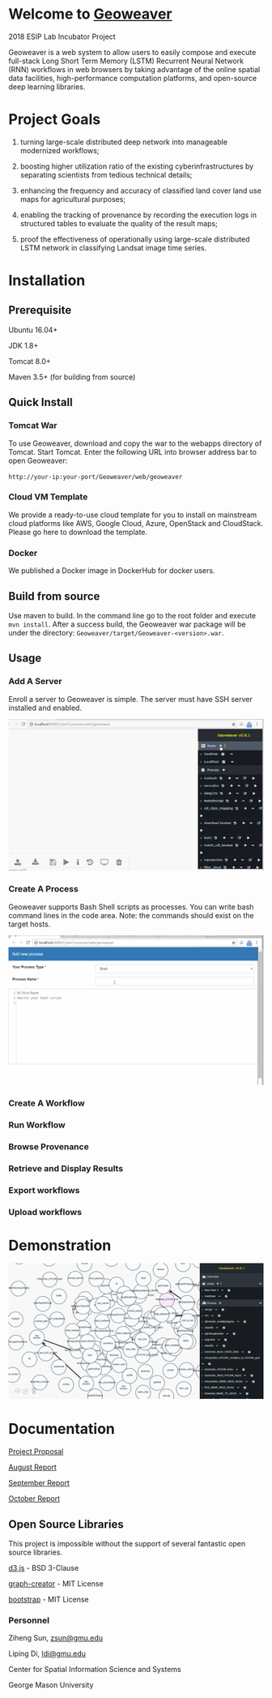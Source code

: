 # Welcome to [Geoweaver](https://esipfed.github.io/Geoweaver/)

2018 ESIP Lab Incubator Project

Geoweaver is a web system to allow users to easily compose and execute full-stack Long Short Term Memory (LSTM) Recurrent Neural Network (RNN) workflows in web browsers by taking advantage of the online spatial data facilities, high-performance computation platforms, and open-source deep learning libraries.

# Project Goals

1) turning large-scale distributed deep network into manageable modernized workflows;

2) boosting higher utilization ratio of the existing cyberinfrastructures by separating scientists from
tedious technical details;

3) enhancing the frequency and accuracy of classified land cover land use maps for agricultural purposes;

4) enabling the tracking of provenance by recording the execution logs in structured tables to evaluate the
quality of the result maps;

5) proof the effectiveness of operationally using large-scale distributed LSTM network in classifying
Landsat image time series.

# Installation

## Prerequisite

Ubuntu 16.04+

JDK 1.8+

Tomcat 8.0+

Maven 3.5+ (for building from source)

## Quick Install

### Tomcat War

To use Geoweaver, download and copy the war to the webapps directory of Tomcat. Start Tomcat. Enter the following URL into browser address bar to open Geoweaver:

`http://your-ip:your-port/Geoweaver/web/geoweaver`

### Cloud VM Template

We provide a ready-to-use cloud template for you to install on mainstream cloud platforms like AWS, Google Cloud, Azure, OpenStack and CloudStack. Please go here to download the template.

### Docker

We published a Docker image in DockerHub for docker users. 

## Build from source

Use maven to build. In the command line go to the root folder and execute `mvn install`. After a success build, the Geoweaver war package will be under the directory: `Geoweaver/target/Geoweaver-<version>.war`.

## Usage

### Add A Server

Enroll a server to Geoweaver is simple. The server must have SSH server installed and enabled.

![Add a host](docs/addhost.gif)

### Create A Process

Geoweaver supports Bash Shell scripts as processes. You can write bash command lines in the code area. Note: the commands should exist on the target hosts.

![Add a process](docs/addprocess.gif)

### Create A Workflow



### Run Workflow


### Browse Provenance



### Retrieve and Display Results



### Export workflows


### Upload workflows






# Demonstration

![Geoweaver user interface](/geoweaver-ui.png)

# Documentation

[Project Proposal](docs/geoweaver-proposal-revised-v4.pdf)

[August Report](docs/ESIP-Geoweaver-Report-1.docx)

[September Report](docs/ESIP-Geoweaver-Report-2.docx)

[October Report](docs/ESIP-Geoweaver-Report-3.docx)

## Open Source Libraries

This project is impossible without the support of several fantastic open source libraries.

[d3.js](https://github.com/d3/d3) - BSD 3-Clause

[graph-creator](https://github.com/cjrd/directed-graph-creator) - MIT License

[bootstrap](https://github.com/twbs/bootstrap) - MIT License

### Personnel

Ziheng Sun, zsun@gmu.edu

Liping Di, ldi@gmu.edu

Center for Spatial Information Science and Systems

George Mason University

